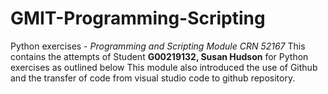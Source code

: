 # GMIT-Programming-Scripting
Python exercises - *Programming and Scripting Module CRN 52167* 
This contains the attempts of Student **G00219132, Susan Hudson** for Python exercises as outlined below
This module also introduced the use of Github and the transfer of code from visual studio code to github repository.

